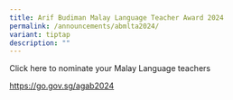 ```yaml
---
title: Arif Budiman Malay Language Teacher Award 2024
permalink: /announcements/abmlta2024/
variant: tiptap
description: ""
---
```

<p>Click here to nominate your Malay Language teachers&nbsp;</p>
<p><a href="https://go.gov.sg/agab2024" rel="noopener noreferrer nofollow" target="_blank">https://go.gov.sg/agab2024</a>
</p>